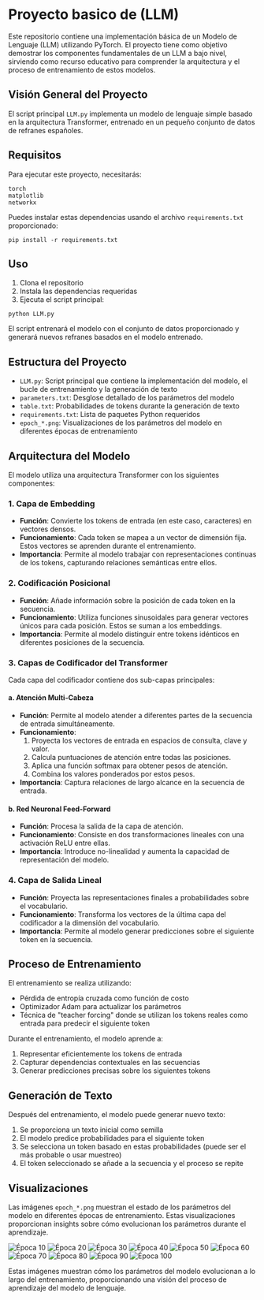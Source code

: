 # Proyecto basico de (LLM)

Este repositorio contiene una implementación básica de un Modelo de Lenguaje (LLM) utilizando PyTorch. El proyecto tiene como objetivo demostrar los componentes fundamentales de un LLM a bajo nivel, sirviendo como recurso educativo para comprender la arquitectura y el proceso de entrenamiento de estos modelos.

## Visión General del Proyecto

El script principal `LLM.py` implementa un modelo de lenguaje simple basado en la arquitectura Transformer, entrenado en un pequeño conjunto de datos de refranes españoles. 

## Requisitos

Para ejecutar este proyecto, necesitarás:

```
torch
matplotlib
networkx
```

Puedes instalar estas dependencias usando el archivo `requirements.txt` proporcionado:

```
pip install -r requirements.txt
```

## Uso

1. Clona el repositorio
2. Instala las dependencias requeridas
3. Ejecuta el script principal:

```
python LLM.py
```

El script entrenará el modelo con el conjunto de datos proporcionado y generará nuevos refranes basados en el modelo entrenado.

## Estructura del Proyecto

- `LLM.py`: Script principal que contiene la implementación del modelo, el bucle de entrenamiento y la generación de texto
- `parameters.txt`: Desglose detallado de los parámetros del modelo
- `table.txt`: Probabilidades de tokens durante la generación de texto
- `requirements.txt`: Lista de paquetes Python requeridos
- `epoch_*.png`: Visualizaciones de los parámetros del modelo en diferentes épocas de entrenamiento

## Arquitectura del Modelo

El modelo utiliza una arquitectura Transformer con los siguientes componentes:

### 1. Capa de Embedding
- **Función**: Convierte los tokens de entrada (en este caso, caracteres) en vectores densos.
- **Funcionamiento**: Cada token se mapea a un vector de dimensión fija. Estos vectores se aprenden durante el entrenamiento.
- **Importancia**: Permite al modelo trabajar con representaciones continuas de los tokens, capturando relaciones semánticas entre ellos.

### 2. Codificación Posicional
- **Función**: Añade información sobre la posición de cada token en la secuencia.
- **Funcionamiento**: Utiliza funciones sinusoidales para generar vectores únicos para cada posición. Estos se suman a los embeddings.
- **Importancia**: Permite al modelo distinguir entre tokens idénticos en diferentes posiciones de la secuencia.

### 3. Capas de Codificador del Transformer
Cada capa del codificador contiene dos sub-capas principales:

#### a. Atención Multi-Cabeza
- **Función**: Permite al modelo atender a diferentes partes de la secuencia de entrada simultáneamente.
- **Funcionamiento**: 
  1. Proyecta los vectores de entrada en espacios de consulta, clave y valor.
  2. Calcula puntuaciones de atención entre todas las posiciones.
  3. Aplica una función softmax para obtener pesos de atención.
  4. Combina los valores ponderados por estos pesos.
- **Importancia**: Captura relaciones de largo alcance en la secuencia de entrada.

#### b. Red Neuronal Feed-Forward
- **Función**: Procesa la salida de la capa de atención.
- **Funcionamiento**: Consiste en dos transformaciones lineales con una activación ReLU entre ellas.
- **Importancia**: Introduce no-linealidad y aumenta la capacidad de representación del modelo.

### 4. Capa de Salida Lineal
- **Función**: Proyecta las representaciones finales a probabilidades sobre el vocabulario.
- **Funcionamiento**: Transforma los vectores de la última capa del codificador a la dimensión del vocabulario.
- **Importancia**: Permite al modelo generar predicciones sobre el siguiente token en la secuencia.

## Proceso de Entrenamiento

El entrenamiento se realiza utilizando:
- Pérdida de entropía cruzada como función de costo
- Optimizador Adam para actualizar los parámetros
- Técnica de "teacher forcing" donde se utilizan los tokens reales como entrada para predecir el siguiente token

Durante el entrenamiento, el modelo aprende a:
1. Representar eficientemente los tokens de entrada
2. Capturar dependencias contextuales en las secuencias
3. Generar predicciones precisas sobre los siguientes tokens

## Generación de Texto

Después del entrenamiento, el modelo puede generar nuevo texto:
1. Se proporciona un texto inicial como semilla
2. El modelo predice probabilidades para el siguiente token
3. Se selecciona un token basado en estas probabilidades (puede ser el más probable o usar muestreo)
4. El token seleccionado se añade a la secuencia y el proceso se repite

## Visualizaciones

Las imágenes `epoch_*.png` muestran el estado de los parámetros del modelo en diferentes épocas de entrenamiento. Estas visualizaciones proporcionan insights sobre cómo evolucionan los parámetros durante el aprendizaje.

![Época 10](epoch_10.png)
![Época 20](epoch_20.png)
![Época 30](epoch_30.png)
![Época 40](epoch_40.png)
![Época 50](epoch_50.png)
![Época 60](epoch_60.png)
![Época 70](epoch_70.png)
![Época 80](epoch_80.png)
![Época 90](epoch_90.png)
![Época 100](epoch_100.png)

Estas imágenes muestran cómo los parámetros del modelo evolucionan a lo largo del entrenamiento, proporcionando una visión del proceso de aprendizaje del modelo de lenguaje.
